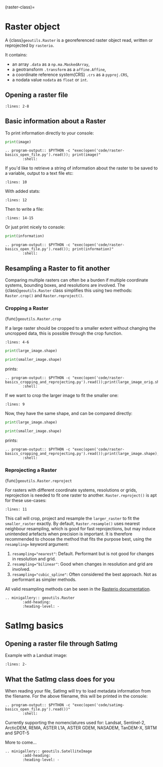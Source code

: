 (raster-class)=

# Raster object

A {class}`geoutils.Raster` is a georeferenced raster object read, written or reprojected by `rasterio`.

It contains:
- an array `.data` as a `np.ma.MaskedArray`,
- a geotransform `.transform` as a `affine.Affine`,
- a coordinate reference system(CRS) `.crs` as a `pyproj.CRS`,
- a nodata value `nodata` as `float` or `int`.


## Opening a raster file

```{literalinclude} code/raster-basics_open_file.py
:lines: 2-8
```

## Basic information about a Raster

To print information directly to your console:

```python
print(image)
```

```{eval-rst}
.. program-output:: $PYTHON -c "exec(open('code/raster-basics_open_file.py').read()); print(image)"
        :shell:
```

If you'd like to retrieve a string of information about the raster to be saved
to a variable, output to a text file etc:

```{literalinclude} code/raster-basics_open_file.py
:lines: 10
```

With added stats:

```{literalinclude} code/raster-basics_open_file.py
:lines: 12
```

Then to write a file:

```{literalinclude} code/raster-basics_open_file.py
:lines: 14-15
```

Or just print nicely to console:

```python
print(information)
```

```{eval-rst}
.. program-output:: $PYTHON -c "exec(open('code/raster-basics_open_file.py').read()); print(information)"
        :shell:
```

## Resampling a Raster to fit another

Comparing multiple rasters can often be a burden if multiple coordinate systems, bounding boxes, and resolutions are involved.
The {class}`geoutils.Raster` class simplifies this using two methods: `Raster.crop()` and `Raster.reproject()`.

### Cropping a Raster

{func}`geoutils.Raster.crop`

If a large raster should be cropped to a smaller extent without changing the uncropped data, this is possible through the crop function.

```{literalinclude} code/raster-basics_cropping_and_reprojecting.py
:lines: 4-6
```

```python
print(large_image.shape)

print(smaller_image.shape)
```

prints:

```{eval-rst}
.. program-output:: $PYTHON -c "exec(open('code/raster-basics_cropping_and_reprojecting.py').read());print(large_image_orig.shape);print(smaller_image.shape)"
        :shell:
```

If we want to crop the larger image to fit the smaller one:

```{literalinclude} code/raster-basics_cropping_and_reprojecting.py
:lines: 9
```

Now, they have the same shape, and can be compared directly:

```python
print(large_image.shape)

print(smaller_image.shape)
```

prints:

```{eval-rst}
.. program-output:: $PYTHON -c "exec(open('code/raster-basics_cropping_and_reprojecting.py').read());print(large_image.shape);print(smaller_image.shape)"
        :shell:
```

### Reprojecting a Raster

{func}`geoutils.Raster.reproject`

For rasters with different coordinate systems, resolutions or grids, reprojection is needed to fit one raster to another.
`Raster.reproject()` is apt for these use-cases:

```{literalinclude} code/raster-basics_cropping_and_reprojecting.py
:lines: 11
```

This call will crop, project and resample the `larger_raster` to fit the `smaller_raster` exactly.
By default, `Raster.resample()` uses nearest neighbour resampling, which is good for fast reprojections, but may induce unintended artefacts when precision is important.
It is therefore recommended to choose the method that fits the purpose best, using the `resampling=` keyword argument:

1. `resampling="nearest"`: Default. Performant but is not good for changes in resolution and grid.
2. `resampling="bilinear"`: Good when changes in resolution and grid are involved.
3. `resampling="cubic_spline"`: Often considered the best approach. Not as performant as simpler methods.

All valid resampling methods can be seen in the [Rasterio documentation](https://rasterio.readthedocs.io/en/latest/api/rasterio.enums.html#rasterio.enums.Resampling).

```{eval-rst}
.. minigallery:: geoutils.Raster
        :add-heading:
        :heading-level: -
```


# SatImg basics

## Opening a raster file through SatImg

Example with a Landsat image:

```{literalinclude} code/satimg-basics_open_file.py
:lines: 2-
```

## What the SatImg class does for you

When reading your file, SatImg will try to load metadata information from the filename.
For the above filename, this will be printed in the console:

```{eval-rst}
.. program-output:: $PYTHON -c "exec(open('code/satimg-basics_open_file.py').read())"
        :shell:
```

Currently supporting the nomenclatures used for: Landsat, Sentinel-2, ArcticDEM, REMA, ASTER L1A, ASTER GDEM, NASADEM, TanDEM-X, SRTM and SPOT-5

More to come...

```{eval-rst}
.. minigallery:: geoutils.SatelliteImage
        :add-heading:
        :heading-level: -
```